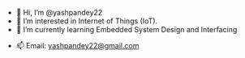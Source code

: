 - 👋 Hi, I’m @yashpandey22
- 👀 I’m interested in Internet of Things (IoT).
- 🌱 I’m currently learning Embedded System Design and Interfacing
<!--- 💞️ I’m looking to collaborate on ...--->
- 📫 Email: yashpandey22@gmail.com

<!---
yashpandey22/yashpandey22 is a ✨ special ✨ repository because its `README.md` (this file) appears on your GitHub profile.
You can click the Preview link to take a look at your changes.
--->
